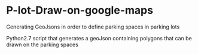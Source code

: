 # P-lot-Draw-on-google-maps
Generating GeoJsons in order to define parking spaces in parking lots

Python2.7 script that generates a geoJson containing polygons that can be drawn on the parking spaces 

